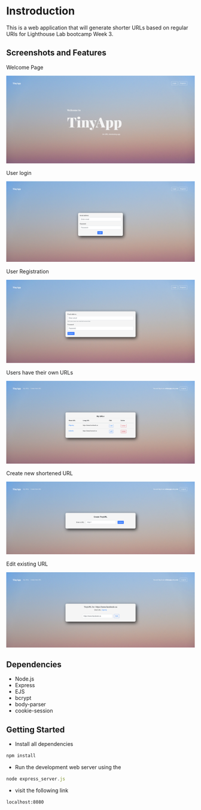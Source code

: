 # Instroduction

This is a web application that will generate shorter URLs based on regular URls for Lighthouse Lab bootcamp Week 3.

## Screenshots and Features

Welcome Page

![Welcome Page](./screenshots/_.png)

User login

![user Login](./screenshots/login_.png)

User Registration

![User Registration](./screenshots/register_.png)

Users have their own URLs

![private URLs](./screenshots/_urls.png)

Create new shortened URL

![Generate new short URL](./screenshots/_urls_new.png)

Edit existing URL

![URL edit](./screenshots/customizeURL_.png)

## Dependencies

- Node.js
- Express
- EJS
- bcrypt
- body-parser
- cookie-session

## Getting Started

- Install all dependencies

```javascript
npm install
```

- Run the development web server using the

```javascript
node express_server.js
```

- visit the following link

```
localhost:8080
```
